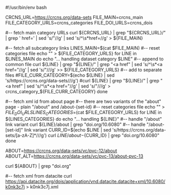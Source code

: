 #!/usr/bin/env bash

CRCNS_URL=https://crcns.org/data-sets
FILE_MAIN=crcns_main
FILE_CATEGORY_URLS=crcns_categories
FILE_DOI_URLS=crcns_dois

#-- fetch main category URLs
curl ${CRCNS_URL} | grep "${CRCNS_URL}/" | grep '  href=' | sed 's/"//g' | sed 's/^\s*href=//g' > ${FILE_MAIN}

#-- fetch all subcategory links
LINES_MAIN=$(cat $FILE_MAIN)
#-- reset categories file
echo "" > ${FILE_CATEGORY_URLS}
for LINE in $LINES_MAIN
do
  echo "... handling dataset category $LINE"
  #-- append to common file
  curl ${LINE} | grep "${LINE}/" | grep "<a href" | sed 's/^\s*<a href="//g' | sed 's/"/\//g' >> ${FILE_CATEGORY_URLS}
  #-- add to separate files
  #FILE_CURR_CATEGORY=$(echo ${LINE} | sed 's/https:\/\/crcns.org\/data-sets\///g')
  #curl ${LINE} | grep "${LINE}/" | grep "<a href" | sed 's/^\s*<a href="//g' | sed 's/"/\//g' > crcns_category_${FILE_CURR_CATEGORY}
done

#-- fetch xml id from about page
#-- there are two variants of the "about" page - plain "/about" and /about-{set-id}
#-- reset categories file
echo "" > ${FILE_DOI_URLS}
LINES_CATEGORIES=$(cat $FILE_CATEGORY_URLS)
for LINE in ${LINES_CATEGORIES}
do
  echo "... handling ${LINE}"
  #-- handle "/about" link variant
  curl ${LINE}/about | grep "doi.org/10.6080"
  #-- handle "/about-[set-id]" link variant
  CURR_ID=$(echo $LINE | sed 's/https:\/\/crcns.org\/data-sets\/[a-zA-Z]*\///g')
  curl ${LINE}/about-${CURR_ID} | grep "doi.org/10.6080"
done


ABOUT=https://crcns.org/data-sets/vc/pvc-12/about
ABOUT_ALT=https://crcns.org/data-sets/vc/pvc-13/about-pvc-13

curl ${ABOUT} | grep "doi.org"

#-- fetch xml from datacite
curl https://api.datacite.org/dois/application/vnd.datacite.datacite+xml/10.6080/k0nk3c7j > k0nk3c7j.xml
